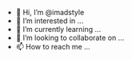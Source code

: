 - 👋 Hi, I’m @imadstyle
- 👀 I’m interested in ...
- 🌱 I’m currently learning ...
- 💞️ I’m looking to collaborate on ...
- 📫 How to reach me ...

<!---
imadstyle/imadstyle is a ✨ special ✨ repository because its `README.md` (this file) appears on your GitHub profile.
You can click the Preview link to take a look at your changes.
--->
